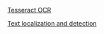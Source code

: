 


[Tesseract OCR](https://github.com/shejz/OCR/tree/main/Tesseract%20OCR)

[Text localization and detection](https://github.com/shejz/OCR/tree/main/Text%20localization%20and%20detection)

